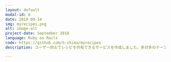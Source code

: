 ```yaml
---
layout: default
modal-id: 6
date: 2018-09-14
img: myrecipes.png
alt: image-alt
project-date: September 2018
language: Ruby on Rails
code: https://github.com/h-shima/myrecipes
description: ユーザー同士でレシピを共有できるサービスを作成しました。多対多のテーブル構造やActionCableの使用に挑戦しました。<a href="https://hiroki-myrecipes.herokuapp.com/" target="_blank">サイトはこちら</a>

---
```

